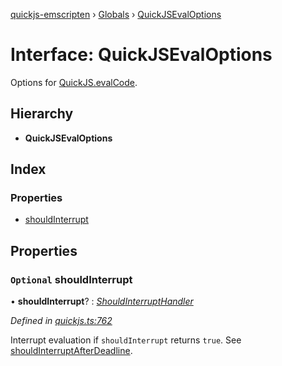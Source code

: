 [quickjs-emscripten](../README.md) › [Globals](../globals.md) › [QuickJSEvalOptions](quickjsevaloptions.md)

# Interface: QuickJSEvalOptions

Options for [QuickJS.evalCode](../classes/quickjs.md#evalcode).

## Hierarchy

* **QuickJSEvalOptions**

## Index

### Properties

* [shouldInterrupt](quickjsevaloptions.md#optional-shouldinterrupt)

## Properties

### `Optional` shouldInterrupt

• **shouldInterrupt**? : *[ShouldInterruptHandler](../globals.md#shouldinterrupthandler)*

*Defined in [quickjs.ts:762](https://github.com/justjake/quickjs-emscripten/blob/master/ts/quickjs.ts#L762)*

Interrupt evaluation if `shouldInterrupt` returns `true`.
See [shouldInterruptAfterDeadline](../globals.md#shouldinterruptafterdeadline).
